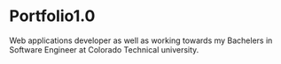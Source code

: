 # Portfolio1.0 
Web applications developer as well as working towards my Bachelers in Software Engineer at Colorado Technical university.
